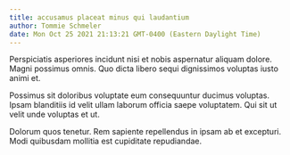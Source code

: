 ```yaml
---
title: accusamus placeat minus qui laudantium
author: Tommie Schmeler
date: Mon Oct 25 2021 21:13:21 GMT-0400 (Eastern Daylight Time)
---
```

Perspiciatis asperiores incidunt nisi et nobis aspernatur aliquam dolore. Magni possimus omnis. Quo dicta libero sequi dignissimos voluptas iusto animi et.

 Possimus sit doloribus voluptate eum consequuntur ducimus voluptas. Ipsam blanditiis id velit ullam laborum officia saepe voluptatem. Qui sit ut velit unde voluptas et ut.

 Dolorum quos tenetur. Rem sapiente repellendus in ipsam ab et excepturi. Modi quibusdam mollitia est cupiditate repudiandae.